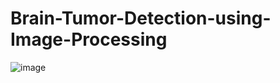 # Brain-Tumor-Detection-using-Image-Processing
![image](https://github.com/user-attachments/assets/54dc0a0d-2bca-4a20-bca6-bffc326cf07c)
